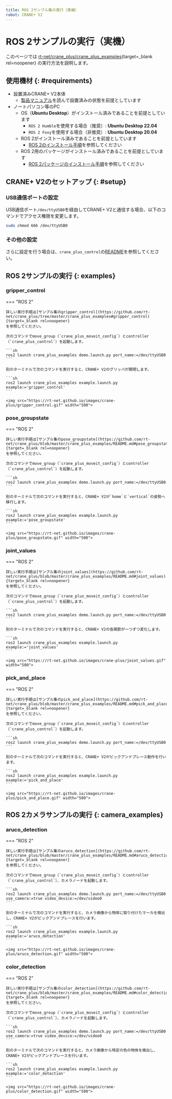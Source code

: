 ```yaml
---
title: ROS 2サンプル集の実行（実機）
robot: CRANE+ V2
---
```


# ROS 2サンプルの実行（実機）

このページでは
[rt-net/crane_plus/crane_plus_examples](https://github.com/rt-net/crane_plus/tree/master/crane_plus_examples){target=_blank rel=noopener}
の実行方法を説明します。

## 使用機材 {: #requirements}

* 設置済みCRANE+ V2本体
    * [製品マニュアル](https://rt-net.jp/products/cranev2/)を読んで設置済みの状態を前提としています
* ノートパソコン等のPC
    * OS（**Ubuntu Desktop**）がインストール済みであることを前提としています
        * `ROS 2 Humble`を使用する場合（推奨）: **Ubuntu Desktop 22.04**
        * `ROS 2 Foxy`を使用する場合（非推奨）: **Ubuntu Desktop 20.04**
    * ROS 2がインストール済みであることを前提としています
        * [ROS 2のインストール手順](./install.md)を参照してください
    * ROS 2用のパッケージがインストール済みであることを前提としています
        * [ROS 2パッケージのインストール手順](./package-install.md)を参照してください

## CRANE+ V2のセットアップ {: #setup}

### USB通信ポートの設定

USB通信ポート`/dev/ttyUSB0`を経由してCRANE+ V2と通信する場合、以下のコマンドでアクセス権限を変更します。

```sh
sudo chmod 666 /dev/ttyUSB0
```

### その他の設定

さらに設定を行う場合は、`crane_plus_control`の[README](https://github.com/rt-net/crane_plus/blob/master/crane_plus_control/README.md)を参照してください。

## ROS 2サンプルの実行 {: examples}

### gripper_control

=== "ROS 2"

    詳しい実行手順は[サンプル集のgripper_control](https://github.com/rt-net/crane_plus/tree/master/crane_plus_examples#gripper_control){target=_blank rel=noopener}
    を参照してください。

    次のコマンドでmove_group（`crane_plus_moveit_config`）とcontroller（`crane_plus_control`）を起動します。
    
    ```sh
    ros2 launch crane_plus_examples demo.launch.py port_name:=/dev/ttyUSB0
    ```
    
    別のターミナルで次のコマンドを実行すると、CRANE+ V2のグリッパが開閉します。
    
    ```sh
    ros2 launch crane_plus_examples example.launch.py example:='gripper_control'
    ```

    <img src="https://rt-net.github.io/images/crane-plus/gripper_control.gif" width="500">

### pose_groupstate

=== "ROS 2"

    詳しい実行手順は[サンプル集のpose_groupstate](https://github.com/rt-net/crane_plus/blob/master/crane_plus_examples/README.md#pose_groupstate){target=_blank rel=noopener}
    を参照してください。

    次のコマンドでmove_group（`crane_plus_moveit_config`）とcontroller（`crane_plus_control`）を起動します。
    
    ```sh
    ros2 launch crane_plus_examples demo.launch.py port_name:=/dev/ttyUSB0
    ```
    
    別のターミナルで次のコマンドを実行すると、CRANE+ V2が`home`と`vertical`の姿勢へ移行します。
    
    ```sh
    ros2 launch crane_plus_examples example.launch.py example:='pose_groupstate'
    ```

    <img src="https://rt-net.github.io/images/crane-plus/pose_groupstate.gif" width="500">

### joint_values

=== "ROS 2"

    詳しい実行手順は[サンプル集のjoint_values](https://github.com/rt-net/crane_plus/blob/master/crane_plus_examples/README.md#joint_values){target=_blank rel=noopener}
    を参照してください。

    次のコマンドでmove_group（`crane_plus_moveit_config`）とcontroller（`crane_plus_control`）を起動します。
    
    ```sh
    ros2 launch crane_plus_examples demo.launch.py port_name:=/dev/ttyUSB0
    ```
    
    別のターミナルで次のコマンドを実行すると、CRANE+ V2の各関節が一つずつ変化します。
    
    ```sh
    ros2 launch crane_plus_examples example.launch.py example:='joint_values'
    ```

    <img src="https://rt-net.github.io/images/crane-plus/joint_values.gif" width="500">

### pick_and_place

=== "ROS 2"

    詳しい実行手順は[サンプル集のpick_and_place](https://github.com/rt-net/crane_plus/blob/master/crane_plus_examples/README.md#pick_and_place){target=_blank rel=noopener}
    を参照してください。

    次のコマンドでmove_group（`crane_plus_moveit_config`）とcontroller（`crane_plus_control`）を起動します。
    
    ```sh
    ros2 launch crane_plus_examples demo.launch.py port_name:=/dev/ttyUSB0
    ```
    
    別のターミナルで次のコマンドを実行すると、CRANE+ V2がピックアンドプレース動作を行います。
    
    ```sh
    ros2 launch crane_plus_examples example.launch.py example:='pick_and_place'
    ```

    <img src="https://rt-net.github.io/images/crane-plus/pick_and_place.gif" width="500">

## ROS 2カメラサンプルの実行 {: camera_examples}

### aruco_detection

=== "ROS 2"

    詳しい実行手順は[サンプル集のaruco_detection](https://github.com/rt-net/crane_plus/blob/master/crane_plus_examples/README.md#aruco_detection){target=_blank rel=noopener}
    を参照してください。

    次のコマンドでmove_group（`crane_plus_moveit_config`）とcontroller（`crane_plus_control`）、カメラノードを起動します。
    
    ```sh
    ros2 launch crane_plus_examples demo.launch.py port_name:=/dev/ttyUSB0 use_camera:=true video_device:=/dev/video0
    ```
    
    別のターミナルで次のコマンドを実行すると、カメラ画像から物体に取り付けたマーカを検出し、CRANE+ V2がピックアンドプレースを行います。
    
    ```sh
    ros2 launch crane_plus_examples example.launch.py example:='aruco_detection'
    ```

    <img src="https://rt-net.github.io/images/crane-plus/aruco_detection.gif" width="500">

### color_detection

=== "ROS 2"

    詳しい実行手順は[サンプル集のcolor_detection](https://github.com/rt-net/crane_plus/blob/master/crane_plus_examples/README.md#color_detection){target=_blank rel=noopener}
    を参照してください。

    次のコマンドでmove_group（`crane_plus_moveit_config`）とcontroller（`crane_plus_control`）、カメラノードを起動します。
    
    ```sh
    ros2 launch crane_plus_examples demo.launch.py port_name:=/dev/ttyUSB0 use_camera:=true video_device:=/dev/video0
    ```
    
    別のターミナルで次のコマンドを実行すると、カメラ画像から特定の色の物体を検出し、CRANE+ V2がピックアンドプレースを行います。
    
    ```sh
    ros2 launch crane_plus_examples example.launch.py example:='color_detection'
    ```

    <img src="https://rt-net.github.io/images/crane-plus/color_detection.gif" width="500">
